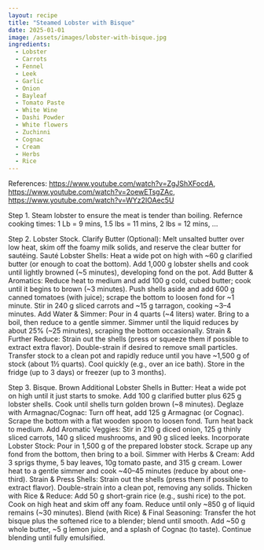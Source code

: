 ```yaml
---
layout: recipe
title: "Steamed Lobster with Bisque"
date: 2025-01-01
image: /assets/images/lobster-with-bisque.jpg
ingredients:
  - Lobster
  - Carrots
  - Fennel
  - Leek
  - Garlic
  - Onion
  - Bayleaf
  - Tomato Paste
  - White Wine
  - Dashi Powder
  - White flowers
  - Zuchinni
  - Cognac
  - Cream
  - Herbs
  - Rice
---
```

References: https://www.youtube.com/watch?v=ZgJShXFocdA, https://www.youtube.com/watch?v=2oewETsgZAc, https://www.youtube.com/watch?v=WYz2IOAec5U

Step 1. Steam lobster to ensure the meat is tender than boiling. Refernce cooking times: 1 Lb = 9 mins, 1.5 lbs = 11 mins, 2 lbs = 12 mins, ...

Step 2. Lobster Stock.
Clarify Butter (Optional):
Melt unsalted butter over low heat, skim off the foamy milk solids, and reserve the clear butter for sautéing.
Sauté Lobster Shells:
Heat a wide pot on high with ~60 g clarified butter (or enough to coat the bottom).
Add 1,000 g lobster shells and cook until lightly browned (~5 minutes), developing fond on the pot.
Add Butter & Aromatics:
Reduce heat to medium and add 100 g cold, cubed butter; cook until it begins to brown (~3 minutes).
Push shells aside and add 600 g canned tomatoes (with juice); scrape the bottom to loosen fond for ~1 minute.
Stir in 240 g sliced carrots and ~15 g tarragon, cooking ~3–4 minutes.
Add Water & Simmer:
Pour in 4 quarts (~4 liters) water.
Bring to a boil, then reduce to a gentle simmer.
Simmer until the liquid reduces by about 25% (~25 minutes), scraping the bottom occasionally.
Strain & Further Reduce:
Strain out the shells (press or squeeze them if possible to extract extra flavor).
Double-strain if desired to remove small particles.
Transfer stock to a clean pot and rapidly reduce until you have ~1,500 g of stock (about 1½ quarts).
Cool quickly (e.g., over an ice bath). Store in the fridge (up to 3 days) or freezer (up to 3 months).

Step 3. Bisque.
Brown Additional Lobster Shells in Butter:
Heat a wide pot on high until it just starts to smoke.
Add 100 g clarified butter plus 625 g lobster shells.
Cook until shells turn golden brown (~8 minutes).
Deglaze with Armagnac/Cognac:
Turn off heat, add 125 g Armagnac (or Cognac).
Scrape the bottom with a flat wooden spoon to loosen fond.
Turn heat back to medium.
Add Aromatic Veggies:
Stir in 210 g diced onion, 125 g thinly sliced carrots, 140 g sliced mushrooms, and 90 g sliced leeks.
Incorporate Lobster Stock:
Pour in 1,500 g of the prepared lobster stock.
Scrape up any fond from the bottom, then bring to a boil.
Simmer with Herbs & Cream:
Add 3 sprigs thyme, 5 bay leaves, 10g tomato paste, and 315 g cream.
Lower heat to a gentle simmer and cook ~40–45 minutes (reduce by about one-third).
Strain & Press Shells:
Strain out the shells (press them if possible to extract flavor).
Double-strain into a clean pot, removing any solids.
Thicken with Rice & Reduce:
Add 50 g short-grain rice (e.g., sushi rice) to the pot.
Cook on high heat and skim off any foam.
Reduce until only ~850 g of liquid remains (~30 minutes).
Blend (with Rice) & Final Seasoning:
Transfer the hot bisque plus the softened rice to a blender; blend until smooth.
Add ~50 g whole butter, ~5 g lemon juice, and a splash of Cognac (to taste).
Continue blending until fully emulsified.
